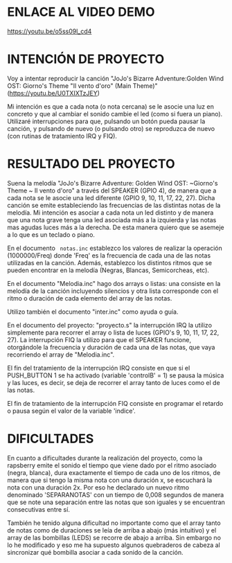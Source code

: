 # ENLACE AL VIDEO DEMO

https://youtu.be/o5ss09l_cd4

# INTENCIÓN DE PROYECTO

Voy a intentar reproducir la canción "JoJo's Bizarre Adventure:Golden Wind OST: Giorno's Theme "Il vento d'oro" (Main Theme)" (https://youtu.be/U0TXIXTzJEY)

Mi intención es que a cada nota (o nota cercana) se le asocie una luz en concreto y que al cambiar el sonido cambie el led (como si fuera un piano). Utilizaré interrupciones para que, pulsando un botón pueda pausar la canción, y pulsando de nuevo (o pulsando otro) se reproduzca de nuevo (con rutinas de tratamiento IRQ y FIQ).

# RESULTADO DEL PROYECTO

Suena la melodía "JoJo's Bizarre Adventure: Golden Wind OST: ~Giorno's Theme ~ Il vento d'oro" a través del SPEAKER (GPIO 4), de manera que a cada nota se le asocie una led diferente (GPIO 9, 10, 11, 17, 22, 27). Dicha canción se emite estableciendo las frecuencias de las distintas notas de la melodía. Mi intención es asociar a cada nota un led distinto y de manera que una nota grave tenga una led asociada más a la izquierda y las notas mas agudas luces más a la derecha. De esta manera quiero que se asemeje a lo que es un teclado o piano.

En el documento ``` notas.inc```  establezco los valores de realizar la operación (1000000/Freq) donde 'Freq' es la frecuencia de cada una de las notas utilizadas en la canción. Además, establezco los distintos ritmos que se pueden encontrar en la melodía (Negras, Blancas, Semicorcheas, etc).

En el documento "Melodia.inc" hago dos arrays o listas: una consiste en la melodía de la canción incluyendo silencios y otra lista corresponde con el ritmo o duración de cada elemento del array de las notas.

Utilizo también el documento "inter.inc" como ayuda o guía.

En el documento del proyecto: "proyecto.s" la interrupción IRQ la utilizo simplemente para recorrer el array o lista de luces (GPIO's 9, 10, 11, 17, 22, 27). La interrupción FIQ la utilizo para que el SPEAKER funcione, otorgándole la frecuencia y duración de cada una de las notas, que vaya recorriendo el array de "Melodia.inc".

El fin del tratamiento de la interrupción IRQ consiste en que si el PUSH_BUTTON 1 se ha activado (variable 'controlB' = 1) se pausa la música y las luces, es decir, se deja de recorrer el array tanto de luces como el de las notas.

El fin de tratamiento de la interrupción FIQ consiste en programar el retardo o pausa según el valor de la variable 'indice'.

# DIFICULTADES

En cuanto a dificultades durante la realización del proyecto, como la rapsberry emite el sonido el tiempo que viene dado por el ritmo asociado (negra, blanca), dura exactamente el tiempo de cada uno de los ritmos, de manera que si tengo la misma nota con una duración x, se escuchará la nota con una duración 2x. Por eso he declarado un nuevo ritmo denominado 'SEPARANOTAS' con un tiempo de 0,008 segundos de manera que se note una separación entre las notas que son iguales y se encuentran consecutivas entre sí.

También he tenido alguna dificultad no importante como que el array tanto de notas como de duraciones se leía de arriba a abajo (más intuitivo) y el array de las bombillas (LEDS) se recorre de abajo a arriba. Sin embargo no lo he modificado y eso me ha supuesto algunos quebraderos de cabeza al sincronizar qué bombilla asociar a cada sonido de la canción.
